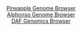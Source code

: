 <div id="Pineapple_Genome_Browser" align="center">
  <a href="https://igv.org/app/?sessionURL=blob:zZJda9swFIb_i6BlA8eW7MSODWG4abemTZa1ITVNKUaxZVvUlhxJ_mhD_vu0srGbDpqLjYEupIM.3vPo2YOWCEk5AwGwTTQyEQIGkAXvVriqS_IVV0SCIMOlJAYQJCOCsISAYA8yLBVe3871yUKpWgaWRVU9qDDLuSkdE1f4hTPcSTPhlTXlZYm3XGDFhbTOBG65RfN20JEtrmtTv.2YIyvFClu4rAvOJLdqwvK40_fFv0pxThivSFw1paKvAWKdR2dMzQx_CqNVmCREymvyPEsn4fUsvHMu1psv7nSzXl5Gazc6XdGcYdUIMkkr1MurWRieJzOMM_vEPlsW3U1bVWM9HZ8456cXfU0FkRPkobHjOsh1NRzKUtL_T33rQY_s_bbzuST1U9Q4Ue8toNtf1c3S3zXo5s2.PXAwQMmTRrsAkkJ4AYKGA11jZLuDH1M0NiD0NR3BKQgeHg2gBE6e9PaHPVDPtTYGSLJrXuUxABcpESAY.BB6yPft0dAbQt9HB2MPGlH.PbSf17e.B.3Qtt04o6XSOqexZLU0MWNmm2Rm_nIky8V2msnh1UhLczfH7qyf90O4aZST7NbwTZpjTUA__vqButX3ZPon3r0niKm2x8pG74vFplm1ZL6bRuNs4clvl3ZBL.X5_R_xHIcm46LCSu_XFb386VuLBcVM6UJLJd3SkqrnSFPkHQiQ7WhtQcJLrj0EIt9.gAY00Ah._K2nc3g8fAc-">Pineapple Genome Browser</a>
</div>
<div id="Alphonso_Genome_Browser" align="center">
  <a href="https://igv.org/app/?sessionURL=blob:zZJfb9owFMW_i6VWmxTyxyaBREITdLRlobQjomxUVeQkTrDm2KltQgHx3edVm_bSSeVh0yQ_2FfXvucc_w6gJVJRwUEEoO35tucBC6i12Ca4bhiZ4ZooEJWYKWIBSUoiCc8JiA6gxErjxXxqbq61blTkOFQ3nRrzStgK2bjGe8HxVtm5qJ0LwRjOhMRaSOWMJG6FQ6u2syUZbhrbzEa27xRYYwezZi24Ek5DeJVuzXvpr1JaES5qktYbpumLgNToMRoLu8QfhstkmOdEqZjsJsVgGE.G92i8WF0FF6vF7fVyESzPE1pxrDeSDBTd5xOUtaygUw3vk1UJ43nGvO3s5gx9PB8_N1QSNfB6Xh8FCIbQBEN5QZ7_J89m0RN9d4vsGnJxVyNfx_vLz7NmFPuT5AyOPiXiVecIHC3ARL4xJIB8LXuR51rIDSwfBp0fW69vuW5o8pGCgujh0QJa4vybaX84AL1rDC9AkafNCzoWELIgEkSd0HV7XhhCv9vrumHoHa0D2Ej298K9XMzDnguHEAZpSZk2MBep4o2yMed2m5d2tT8xTdefB3vcPgUhlHKJ8O4m_nq1aGfJ8.QPWVrAjH75QGP0LYr.CXdvEWLr7FTY1qJ_.0VPoVqu9Pi6f9.tV9ldIO7YuP9qPF1j9rRoSiFrrE2_qZjjT9paLCnm2hRaqmhGGdW7pUlRbEHkQWSgBblgwlAIZJW9cy3X8nz3_W840fHx.B0-">Alphonso Genome Browser</a>
</div>


<div id="DAF_Genomics_Browser" align="center">
  <a href="https://igv.org/app/?sessionURL=blob:tZNrb5swFIb_i6X2ExBsCASkaKJZt3bdNRnNlKqKzuAQWMGmthm5KP99Hus0aRdNkzrJtmydy_vaj3wgn1GqSnASE.bQsUMpsYgqRb.Apq3xNTSoSFxArdAiEguUyDMk8YEUoDSk85emstS6VfFolENhb5CLpsqUozwHWluJTpdoUm3mQAN7waFXTiYak6xhBHVbCq7ECLIMlbLdUYt8s.7BLN9j66Elrpuu1tWgujYmjLHcKcC4rXiO278Y.Q_KZlRPkuUiGeqvcHeZT5Ory.TaO09Xz4PZKn1zsUyD5emi2nDQncRpPd9nZ3t5t1Pvltu3ku_fu3xXvvpwf8LO0hPv6en5tq0kqikN6cQLPOa65GiRWmSdgUCyUtKY.lbIJhbzffth640D8wpSVCS.ubWIlpDdmfSbA9G71qAiCu.7gZpFhMxRktiOXDekUcTGfui7UUSP1oF0sn5kls_SeRS6LGEscD5CY_SLqh4e0Aj9GnwskD91NvNfQbmyWM1UkV0D9HQyD17MxMWi.oQT1v8W09dP88drFUI2oE3o2_EBCtRGrUGuf1DxjrfHLw--">DAF Genomics Browser</a>
</div>
